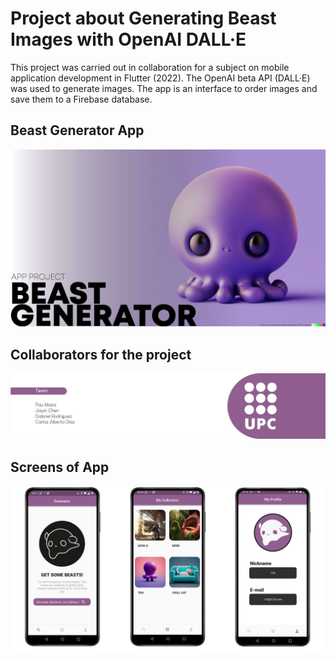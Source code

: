 <h1>Project about Generating Beast Images with OpenAI DALL·E</h1>

This project was carried out in collaboration for a subject on mobile application development in Flutter (2022).
The OpenAI beta API (DALL·E) was used to generate images.
The app is an interface to order images and save them to a Firebase database.

<h2>Beast Generator App</h2>

![Logo Beast Generator](images_README/LogoProject.jpg)

<h2>Collaborators for the project</h2>

![Collaborators](images_README/collaborators.jpg)

<h2>Screens of App</h2>

![Screens](images_README/screens.jpg)
